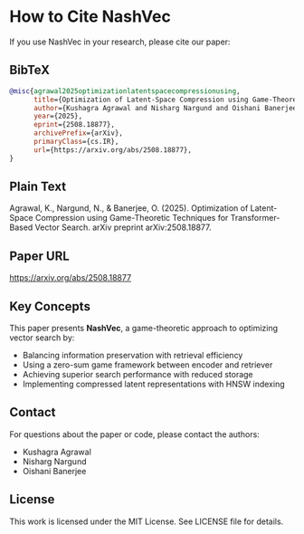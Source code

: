 # How to Cite NashVec

If you use NashVec in your research, please cite our paper:

## BibTeX

```bibtex
@misc{agrawal2025optimizationlatentspacecompressionusing,
      title={Optimization of Latent-Space Compression using Game-Theoretic Techniques for Transformer-Based Vector Search}, 
      author={Kushagra Agrawal and Nisharg Nargund and Oishani Banerjee},
      year={2025},
      eprint={2508.18877},
      archivePrefix={arXiv},
      primaryClass={cs.IR},
      url={https://arxiv.org/abs/2508.18877}, 
}
```

## Plain Text

Agrawal, K., Nargund, N., & Banerjee, O. (2025). Optimization of Latent-Space Compression using Game-Theoretic Techniques for Transformer-Based Vector Search. arXiv preprint arXiv:2508.18877.

## Paper URL

https://arxiv.org/abs/2508.18877

## Key Concepts

This paper presents **NashVec**, a game-theoretic approach to optimizing vector search by:
- Balancing information preservation with retrieval efficiency
- Using a zero-sum game framework between encoder and retriever
- Achieving superior search performance with reduced storage
- Implementing compressed latent representations with HNSW indexing

## Contact

For questions about the paper or code, please contact the authors:
- Kushagra Agrawal
- Nisharg Nargund  
- Oishani Banerjee

## License

This work is licensed under the MIT License. See LICENSE file for details.

